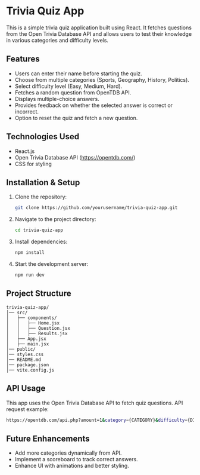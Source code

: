 # Trivia Quiz App

This is a simple trivia quiz application built using React. It fetches questions from the Open Trivia Database API and allows users to test their knowledge in various categories and difficulty levels.

## Features
- Users can enter their name before starting the quiz.
- Choose from multiple categories (Sports, Geography, History, Politics).
- Select difficulty level (Easy, Medium, Hard).
- Fetches a random question from OpenTDB API.
- Displays multiple-choice answers.
- Provides feedback on whether the selected answer is correct or incorrect.
- Option to reset the quiz and fetch a new question.

## Technologies Used
- React.js
- Open Trivia Database API (https://opentdb.com/)
- CSS for styling

## Installation & Setup
1. Clone the repository:
   ```sh
   git clone https://github.com/yourusername/trivia-quiz-app.git
   ```
2. Navigate to the project directory:
   ```sh
   cd trivia-quiz-app
   ```
3. Install dependencies:
   ```sh
   npm install
   ```
4. Start the development server:
   ```sh
   npm run dev
   ```

## Project Structure
```
trivia-quiz-app/
│── src/
│   ├── components/
│   │   ├── Home.jsx
│   │   ├── Question.jsx
│   │   ├── Results.jsx
│   ├── App.jsx
│   ├── main.jsx
│── public/
│── styles.css
│── README.md
│── package.json
│── vite.config.js
```

## API Usage
This app uses the Open Trivia Database API to fetch quiz questions. API request example:
```sh
https://opentdb.com/api.php?amount=1&category={CATEGORY}&difficulty={DIFFICULTY}&type=multiple
```

## Future Enhancements
- Add more categories dynamically from API.
- Implement a scoreboard to track correct answers.
- Enhance UI with animations and better styling.
